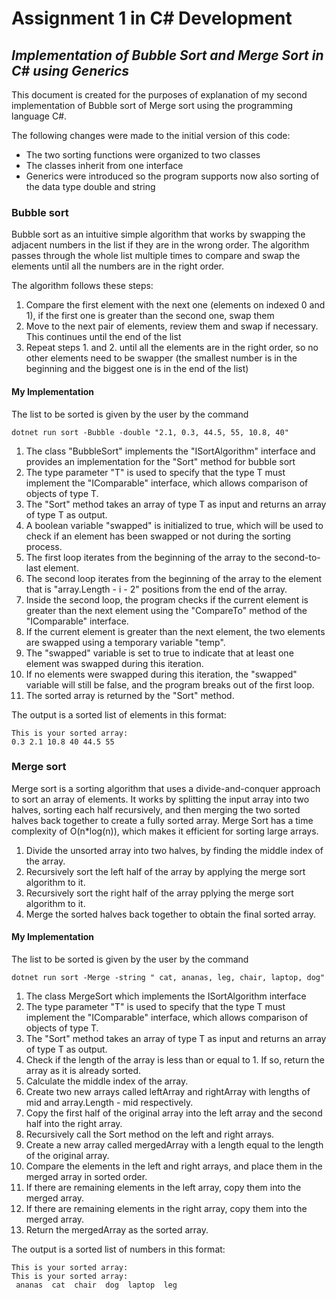 # Assignment 1 in C# Development
## _Implementation of Bubble Sort and Merge Sort in C# using Generics_

This document is created for the purposes of explanation of my second implementation of Bubble sort of Merge sort using the programming language C#.

The following changes were made to the initial version of this code:
- The two sorting functions were organized to two classes
- The classes inherit from one interface
- Generics were introduced so the program supports now also sorting of the data type double and string

### Bubble sort

Bubble sort as an intuitive simple algorithm that works by swapping the adjacent numbers in the list if they are in the wrong order. The algorithm passes through the whole list multiple times to compare and swap the elements until all the numbers are in the right order.

The algorithm follows these steps:
1. Compare the first element with the next one (elements on indexed 0 and 1), if the first one is greater than the second one, swap them
2. Move to the next pair of elements, review them and swap if necessary. This continues until the end of the list
3. Repeat steps 1. and 2. until all the elements are in the right order, so no other elements need to be swapper (the smallest number is in the beginning and the biggest one is in the end of the list)

#### My Implementation

The list to be sorted is given by the user by the command
```
dotnet run sort -Bubble -double "2.1, 0.3, 44.5, 55, 10.8, 40"
```

1. The class "BubbleSort" implements the "ISortAlgorithm" interface and provides an implementation for the "Sort" method for bubble sort
2. The type parameter "T" is used to specify that the type T must implement the "IComparable<T>" interface, which allows comparison of objects of type T.
3. The "Sort" method takes an array of type T as input and returns an array of type T as output.
4. A boolean variable "swapped" is initialized to true, which will be used to check if an element has been swapped or not during the sorting process.
5. The first loop iterates from the beginning of the array to the second-to-last element.
6. The second loop iterates from the beginning of the array to the element that is "array.Length - i - 2" positions from the end of the array.
7. Inside the second loop, the program checks if the current element is greater than the next element using the "CompareTo" method of the "IComparable<T>" interface.
8. If the current element is greater than the next element, the two elements are swapped using a temporary variable "temp".
9. The "swapped" variable is set to true to indicate that at least one element was swapped during this iteration.
10. If no elements were swapped during this iteration, the "swapped" variable will still be false, and the program breaks out of the first loop.
11. The sorted array is returned by the "Sort" method.

The output is a sorted list of elements in this format:
```
This is your sorted array: 
0.3 2.1 10.8 40 44.5 55 
```

### Merge sort
Merge sort is a sorting algorithm that uses a divide-and-conquer approach to sort an array of elements. It works by splitting the input array into two halves, sorting each half recursively, and then merging the two sorted halves back together to create a fully sorted array. Merge Sort has a time complexity of O(n*log(n)), which makes it efficient for sorting large arrays.

1. Divide the unsorted array into two halves, by finding the middle index of the array.
2. Recursively sort the left half of the array by applying the merge sort algorithm to it.
3. Recursively sort the right half of the array pplying the merge sort algorithm to it.
4. Merge the sorted halves back together to obtain the final sorted array.

#### My Implementation

The list to be sorted is given by the user by the command
```
dotnet run sort -Merge -string " cat, ananas, leg, chair, laptop, dog" 
```

1. The class MergeSort which implements the ISortAlgorithm interface 
2. The type parameter "T" is used to specify that the type T must implement the "IComparable<T>" interface, which allows comparison of objects of type T.
3. The "Sort" method takes an array of type T as input and returns an array of type T as output.
4. Check if the length of the array is less than or equal to 1. If so, return the array as it is already sorted.
5. Calculate the middle index of the array.
6. Create two new arrays called leftArray and rightArray with lengths of mid and array.Length - mid respectively.
7. Copy the first half of the original array into the left array and the second half into the right array.
8. Recursively call the Sort method on the left and right arrays.
9. Create a new array called mergedArray with a length equal to the length of the original array.
10. Compare the elements in the left and right arrays, and place them in the merged array in sorted order.
11. If there are remaining elements in the left array, copy them into the merged array.
12. If there are remaining elements in the right array, copy them into the merged array.
13. Return the mergedArray as the sorted array.

The output is a sorted list of numbers in this format:
```
This is your sorted array: 
This is your sorted array: 
 ananas  cat  chair  dog  laptop  leg 
```